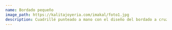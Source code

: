 ```yaml
---
name: Bordado pequeño
image_path: https://kalitajoyeria.com/imakal/foto1.jpg
description: Cuadrillé punteado a mano con el diseño del bordado a cruz tradicional chapado en oro y con colores contemporáneos
---
```

